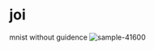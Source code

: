 # joi

mnist 
without guidence
![sample-41600](https://user-images.githubusercontent.com/53368178/190867851-6d84fb48-ead7-47f1-90d4-4b71c7622396.png)
